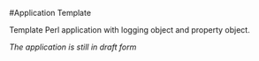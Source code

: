 #Application Template

Template Perl application with logging object and property object.

*The application is still in draft form*

